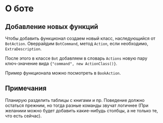 # О боте

## Добавление новых функций
Чтобы добавить функционал создаем новый класс, наследующийся от `BotAction`. Оверрайдим `BotCommand`, метод `Action`, если необходимо, `ExtraDescription`.

После этого в классе `Bot` добавляем в словарь `Actions` новую пару ключ-значение вида `{"command", new ActionClass()}`.

Пример функционала можно посмотреть в `BookAction`.

## Примечания
Планирую разделить таблицы с книгами и пр. Поведение должно остаться прежним, но тогда разные команды звучат логичнее (При желаниии можно будет добавить какие-нибудь столбцы, а не только те, что есть сейчас).
